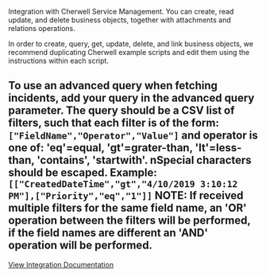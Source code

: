 Integration with Cherwell Service Management. You can create, read update, and delete business objects, together with 
attachments and relations operations. 

In order to create, query, get, update, delete, and link business objects, we recommend duplicating Cherwell example 
scripts and edit them using the instructions within each script. 

To use an advanced query when fetching incidents, add your query in the advanced query parameter. 
The  query should be a CSV list of filters, such that each filter is of the form: 
`["FieldName","Operator","Value"]` and operator is one of: 'eq'=equal, 'gt'=grater-than, 'lt'=less-than, 'contains', 
'startwith'. nSpecial characters should be escaped. Example: 
`[["CreatedDateTime","gt","4/10/2019 3:10:12 PM"],["Priority","eq","1"]]` 
NOTE: If received multiple filters for the same field name, an 'OR' operation between the filters will be performed, 
if the field names are different an 'AND' operation will be performed.
---
[View Integration Documentation](https://xsoar.pan.dev/docs/reference/integrations/cherwell)